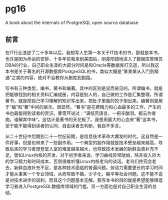 # pg16
A book about the internals of PostgreSQL open source database

## 前言

在IT行业浪迹了二十多年以后，我想写人生第一本关于IT技术的书，那就是本书。也许是因为命运的安排，十多年前我来到美国后，阴差阳错地进入了数据库管理员DBA的行业，自己职业生涯的大部分时间是和Oracle等数据库打交道，所以我这本书是关于著名的开源数据库PostgreSQL的书，类似大概是“某某某从入门到精通”之类的内容，绝对不会教你从删库到跑路。

写书有三种类型，编书，著书和编著。其中的区别是显而易见的。所谓编书，就是把能够找到的相关资料汇编成册，内容是别人的，自己做的工作是汇集整理。所谓著书，就是把自己学习理解的知识写出来，把肚子里面的饺子倒出来。编著则是居于“编”和“著”中间的层次。很显然，“著书”是花费精力和心血最多的工作，产生的书也最能得到读者的赏识。曹雪芹说过：“满纸荒唐言，一把辛酸泪。都云作者痴，谁解其中味”。这估计是著书的天花板了。我想用最大的心血来“著”这本书，至于能不能得到读者的认同，自由读者去判断，我自不多言。

从二十世纪中后期到二十一世纪前期，是信息技术革命大爆发的时代。这自然是一件好事，但是也带来了一些副作用。一个典型的副作用就是技术壁垒越来越高，导致后来的学习者想登堂入室的难度越来越大，也导致技术发展的新鲜血液补充不足。譬如Linux内核的开发，对于初学者来说，学习曲线异常陡峭，除非投入巨大的学习精力和时间成本，否则很难听懂Linux内核老鸟的谈话。老鸟们终究会老去，新鲜血液补充不足，是各种技术面临的普遍问题。劳动力需要更长的学习时间才能从事某一个专业领域，从而导致不婚，少子化，躺平等社会问题。这不能不说是对技术进步的讽刺，而且这个问题基本无解。我写本书的目的就是希望能够降低学习者进入PostgreSQL数据库领域的门槛，另一方面也是对自己职业生涯的总结。

